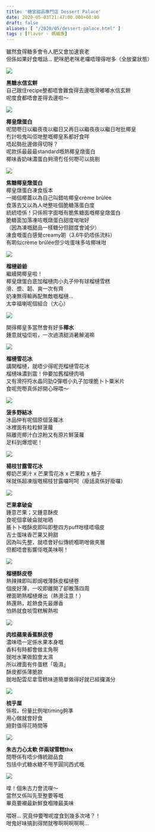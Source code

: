 ```yaml
---
title: '糖宮甜品專門店 Dessert Palace'
date: 2020-05-03T21:47:00.000+08:00
draft: false
aliases: [ "/2020/05/dessert-palace.html" ]
tags : [flavor - 螞蟻族]
---
```


雖然食得糖多會令人肥又會加速衰老  
但係如果好食嘅話... 肥咪肥老咪老囉唔理得咁多（全放棄狀態）  

![](/images/dessertpalace.jpg)

**黑糖水信玄餅**  
自己跟住recipe整都唔會難食得去邊嘅滑嘟嘟水信玄餅  
呢度食都唔會差得去邊啦～  

![](/images/dessertpalace1.jpg)

**椰皇燉蛋白**  
呢間嘢日以繼夜夜以繼日又再日以繼夜夜以繼日咁批椰皇  
冇計啦鬼叫佢哋整嘅椰皇系都好食咩  
唔起勢批邊做得切呀？  
呢款係最最最standard嘅熱椰皇燉蛋白  
椰味香奶味濃蛋白夠滑冇任何嘢可以挑剔  

![](/images/dessertpalace2.jpg)

**焦糖椰皇燉蛋白**  
椰皇燉蛋白凍食版本  
一揭個椰蓋以為自己叫錯咗椰皇crème brûlée  
食落去又以為人哋整咗個脆糖落蛋白度  
統統唔係！只係照字面嘅有脆焦糖面嘅椰皇燉蛋白  
脆糖面加落凍咗嘅燉蛋白甜度啱啱好  
（因為凍嘅甜品一樣糖分但甜度會減少）  
凍食嘅蛋白感覺creamy啲（3.6牛奶唔係流料）  
有啲似crème brûlée但少咗蛋味多咗椰味咁  

![](/images/dessertpalace3.jpg)

**榴槤爺爺**  
繼續開椰皇啦！  
椰皇燉蛋白底加榴槤肉小丸子仲有球榴槤雪糕  
滑、漿、韌、爽一次有齊  
奶凍無得輸再配無敵嘅榴槤...  
太幸福喇呢個組合（大心）  

![](/images/dessertpalace4.jpg)

開得椰皇多當然會有好多**椰水**  
鍾意就嗌佢啦，一次過清甜消暑解渴嘛  

![](/images/dessertpalace5.jpg)

**榴槤雪花冰**  
講開榴槤，就唔少得呢兜榴槤雪花冰  
榴槤味濃到震！仲要加舊榴槤肉喎  
又有滑捋捋水晶同勁Q彈嘅小丸子加埋脆卜卜粟米片  
食呢兜嘢真係好開心呀喂～  

![](/images/dessertpalace6.jpg)

**菠多野結冰**  
冰品仲有呢個原個菠蘿冰  
冰裡面有粒粒鮮菠蘿  
隔離兜椰汁白涼粉又有原片鮮菠蘿  
足料到爆燈呢！  

![](/images/dessertpalace7.jpg)

**楊枝甘露雪花冰**  
椰奶芒果汁 x 芒果雪花冰 x 芒果粒 x 柚子  
咪就係超凍版嘅楊枝甘露囉呵呵（廢話真係好廢囉）  

![](/images/dessertpalace8.jpg)

**芒果拿破侖**  
鍾意芒果；又鍾意酥皮  
食呢個拿破侖就啱晒  
脹卜卜嘅酥皮即叫即整四方puff咁樣唔塌皮  
吉士蛋味香芒果又夠甜  
因為叫先整，就唔會好似傳統嗰啲咁做夾層  
但都唔會影響佢嘅美味啊！  

![](/images/dessertpalace9.jpg)

**榴槤酥皮卷**  
熱辣辣即叫即焗嘅薄酥皮榴槤卷  
個皮好薄，一咬即離開了卻散落四周  
裡面啲熱榴槤爆出（熱燙注意！）  
熱還熱，趁熱食先最爆香  
怕熱就食啖雪糕解熱啦  

![](/images/dessertpalace10.jpg)

**肉桂蘋果香蕉酥皮卷**  
濃味唔一定係水果本身嘅  
香料有時都會做主角啊  
就咁水果做餡會太濕  
所以裡面有件蛋糕「吸濕」  
酥皮都係薄脆款  
就咁配雲尼拿雪糕味道簡單做得好就已經攞滿分  

![](/images/dessertpalace11.jpg)

**梳乎厘**  
係啦，份量比例啱timing夠準  
用心做就會好食  
絕對值得花時間等  

![](/images/dessertpalace12.jpg)

**朱古力心太軟 伴兩球雪糕thx**  
間嘢係有唔少傳統甜品食  
包括中式糖水糖不甩芋圓同西式嘅  

![](/images/dessertpalace13.jpg)

嗱！個朱古力會流㗎～  
當然又係叫先至整要等嘅  
畢竟要襯最新鮮食嗰陣最美味  
  
喂呀... 究竟仲要嚟呢度食到幾多次啫？！  
咁鬼好味搞到得閒就嚟啊啊啊啊啊...
